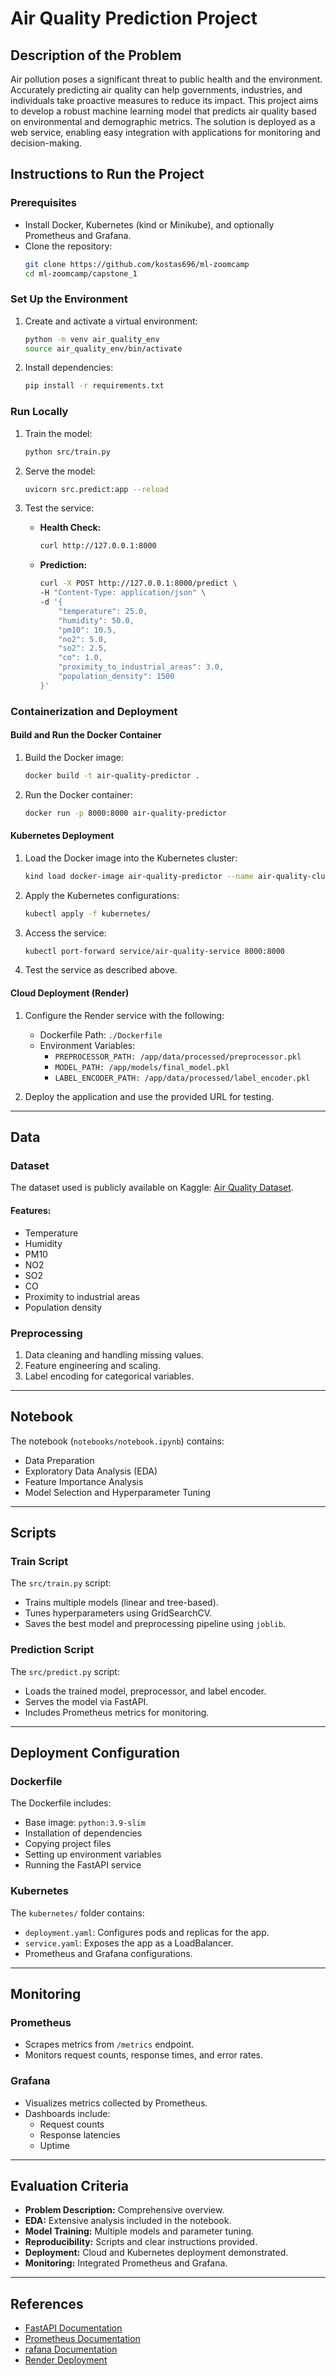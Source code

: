 # Air Quality Prediction Project

## Description of the Problem

Air pollution poses a significant threat to public health and the environment. Accurately predicting air quality can help governments, industries, and individuals take proactive measures to reduce its impact. This project aims to develop a robust machine learning model that predicts air quality based on environmental and demographic metrics. The solution is deployed as a web service, enabling easy integration with applications for monitoring and decision-making.

## Instructions to Run the Project

### Prerequisites

- Install Docker, Kubernetes (kind or Minikube), and optionally Prometheus and Grafana.
- Clone the repository:
  ```bash
  git clone https://github.com/kostas696/ml-zoomcamp
  cd ml-zoomcamp/capstone_1
  ```

### Set Up the Environment

1. Create and activate a virtual environment:
   ```bash
   python -m venv air_quality_env
   source air_quality_env/bin/activate
   ```

2. Install dependencies:
   ```bash
   pip install -r requirements.txt
   ```

### Run Locally

1. Train the model:
   ```bash
   python src/train.py
   ```

2. Serve the model:
   ```bash
   uvicorn src.predict:app --reload
   ```

3. Test the service:
   - **Health Check:**
     ```bash
     curl http://127.0.0.1:8000
     ```
   - **Prediction:**
     ```bash
     curl -X POST http://127.0.0.1:8000/predict \
     -H "Content-Type: application/json" \
     -d '{
         "temperature": 25.0,
         "humidity": 50.0,
         "pm10": 10.5,
         "no2": 5.0,
         "so2": 2.5,
         "co": 1.0,
         "proximity_to_industrial_areas": 3.0,
         "population_density": 1500
     }'
     ```

### Containerization and Deployment

#### Build and Run the Docker Container

1. Build the Docker image:
   ```bash
   docker build -t air-quality-predictor .
   ```

2. Run the Docker container:
   ```bash
   docker run -p 8000:8000 air-quality-predictor
   ```

#### Kubernetes Deployment

1. Load the Docker image into the Kubernetes cluster:
   ```bash
   kind load docker-image air-quality-predictor --name air-quality-cluster
   ```

2. Apply the Kubernetes configurations:
   ```bash
   kubectl apply -f kubernetes/
   ```

3. Access the service:
   ```bash
   kubectl port-forward service/air-quality-service 8000:8000
   ```

4. Test the service as described above.

#### Cloud Deployment (Render)

1. Configure the Render service with the following:
   - Dockerfile Path: `./Dockerfile`
   - Environment Variables:
     - `PREPROCESSOR_PATH: /app/data/processed/preprocessor.pkl`
     - `MODEL_PATH: /app/models/final_model.pkl`
     - `LABEL_ENCODER_PATH: /app/data/processed/label_encoder.pkl`

2. Deploy the application and use the provided URL for testing.

---

## Data

### Dataset

The dataset used is publicly available on Kaggle: [Air Quality Dataset](https://www.kaggle.com/).

#### Features:
- Temperature
- Humidity
- PM10
- NO2
- SO2
- CO
- Proximity to industrial areas
- Population density

### Preprocessing

1. Data cleaning and handling missing values.
2. Feature engineering and scaling.
3. Label encoding for categorical variables.

---

## Notebook

The notebook (`notebooks/notebook.ipynb`) contains:

- Data Preparation
- Exploratory Data Analysis (EDA)
- Feature Importance Analysis
- Model Selection and Hyperparameter Tuning

---

## Scripts

### Train Script

The `src/train.py` script:
- Trains multiple models (linear and tree-based).
- Tunes hyperparameters using GridSearchCV.
- Saves the best model and preprocessing pipeline using `joblib`.

### Prediction Script

The `src/predict.py` script:
- Loads the trained model, preprocessor, and label encoder.
- Serves the model via FastAPI.
- Includes Prometheus metrics for monitoring.

---

## Deployment Configuration

### Dockerfile

The Dockerfile includes:
- Base image: `python:3.9-slim`
- Installation of dependencies
- Copying project files
- Setting up environment variables
- Running the FastAPI service

### Kubernetes

The `kubernetes/` folder contains:
- `deployment.yaml`: Configures pods and replicas for the app.
- `service.yaml`: Exposes the app as a LoadBalancer.
- Prometheus and Grafana configurations.

---

## Monitoring

### Prometheus

- Scrapes metrics from `/metrics` endpoint.
- Monitors request counts, response times, and error rates.

### Grafana

- Visualizes metrics collected by Prometheus.
- Dashboards include:
  - Request counts
  - Response latencies
  - Uptime

---

## Evaluation Criteria

- **Problem Description:** Comprehensive overview.
- **EDA:** Extensive analysis included in the notebook.
- **Model Training:** Multiple models and parameter tuning.
- **Reproducibility:** Scripts and clear instructions provided.
- **Deployment:** Cloud and Kubernetes deployment demonstrated.
- **Monitoring:** Integrated Prometheus and Grafana.

---

## References

- [FastAPI Documentation](https://fastapi.tiangolo.com/)
- [Prometheus Documentation](https://prometheus.io/docs/)
- [rafana Documentation](https://grafana.com/docs/)
- [Render Deployment](https://render.com/)

